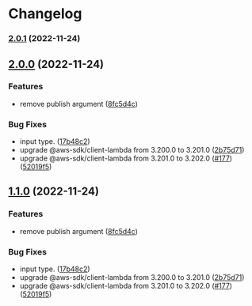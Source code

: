 # Changelog

### [2.0.1](https://github.com/kazimanzurrashid/lambda-update-action/compare/v2.0.0...v2.0.1) (2022-11-24)

## [2.0.0](https://github.com/kazimanzurrashid/lambda-update-action/compare/v1...v2.0.0) (2022-11-24)


### Features

* remove publish argument ([8fc5d4c](https://github.com/kazimanzurrashid/lambda-update-action/commit/8fc5d4c7eebc53e9b21cdfe41c1e5810c81919fe))


### Bug Fixes

* input type. ([17b48c2](https://github.com/kazimanzurrashid/lambda-update-action/commit/17b48c205ae8ecf35dc44df49a0bcbeebade7b82))
* upgrade @aws-sdk/client-lambda from 3.200.0 to 3.201.0 ([2b75d71](https://github.com/kazimanzurrashid/lambda-update-action/commit/2b75d71e551e08b7887b65341de6e76d946b28a6))
* upgrade @aws-sdk/client-lambda from 3.201.0 to 3.202.0 ([#177](https://github.com/kazimanzurrashid/lambda-update-action/issues/177)) ([52019f5](https://github.com/kazimanzurrashid/lambda-update-action/commit/52019f58555a36e614dd98b136ce8318c87da0f2))

## [1.1.0](https://github.com/kazimanzurrashid/lambda-update-action/compare/v1...v1.1.0) (2022-11-24)


### Features

* remove publish argument ([8fc5d4c](https://github.com/kazimanzurrashid/lambda-update-action/commit/8fc5d4c7eebc53e9b21cdfe41c1e5810c81919fe))


### Bug Fixes

* input type. ([17b48c2](https://github.com/kazimanzurrashid/lambda-update-action/commit/17b48c205ae8ecf35dc44df49a0bcbeebade7b82))
* upgrade @aws-sdk/client-lambda from 3.200.0 to 3.201.0 ([2b75d71](https://github.com/kazimanzurrashid/lambda-update-action/commit/2b75d71e551e08b7887b65341de6e76d946b28a6))
* upgrade @aws-sdk/client-lambda from 3.201.0 to 3.202.0 ([#177](https://github.com/kazimanzurrashid/lambda-update-action/issues/177)) ([52019f5](https://github.com/kazimanzurrashid/lambda-update-action/commit/52019f58555a36e614dd98b136ce8318c87da0f2))